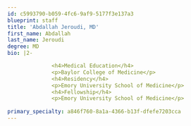 ```yaml
---
id: c5993790-b059-4fc6-9af9-5177f3e137a3
blueprint: staff
title: 'Abdallah Jeroudi, MD'
first_name: Abdallah
last_name: Jeroudi
degree: MD
bio: |2-

              <h4>Medical Education</h4>
              <p>Baylor College of Medicine</p>
              <h4>Residency</h4>
              <p>Emory University School of Medicine</p>
              <h4>Fellowship</h4>
              <p>Emory University School of Medicine</p>
          
primary_specialty: a846f760-8a1a-4366-b13f-dfefe7203cca
---
```

